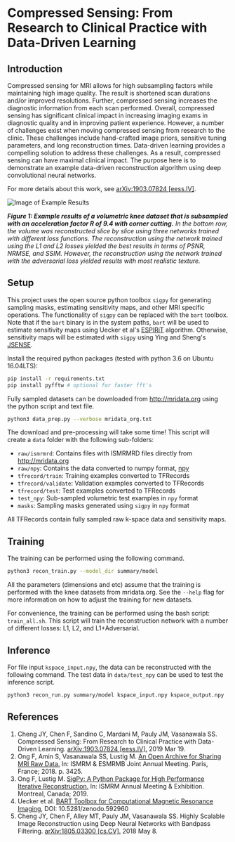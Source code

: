 # Compressed Sensing: From Research to Clinical Practice with Data-Driven Learning

## Introduction

Compressed sensing for MRI allows for high subsampling factors while maintaining high image quality. The result is shortened scan durations and/or improved resolutions. Further, compressed sensing increases the diagnostic information from each scan performed. Overall, compressed sensing has significant clinical impact in increasing imaging exams in diagnostic quality and in improving patient experience. However, a number of challenges exist when moving compressed sensing from research to the clinic. These challenges include hand-crafted image priors, sensitive tuning parameters, and long reconstruction times. Data-driven learning provides a compelling solution to address these challenges. As a result, compressed sensing can have maximal clinical impact. The purpose here is to demonstrate an example data-driven reconstruction algorithm using deep convolutional neural networks. 

For more details about this work, see [arXiv:1903.07824 [eess.IV]](https://arxiv.org/abs/1903.07824).

![Image of Example Results](images/demo-results.png)

**_Figure 1: Example results of a volumetric knee dataset that is subsampled with an acceleration factor R of 9.4 with corner cutting._** *In the bottom row, the volume was reconstructed slice by slice using three networks trained with different loss functions. The reconstruction using the network trained using the L1 and L2 losses yielded the best results in terms of PSNR, NRMSE, and SSIM. However, the reconstruction using the network trained with the adversarial loss yielded results with most realistic texture.*

## Setup

This project uses the open source python toolbox `sigpy` for generating sampling masks, estimating sensitivity maps, and other MRI specific operations. The functionality of `sigpy` can be replaced with the `bart` toolbox. Note that if the `bart` binary is in the system paths, `bart` will be used to estimate sensitivity maps using Uecker et al's [ESPIRiT](https://www.ncbi.nlm.nih.gov/pubmed/23649942) algorithm. Otherwise, sensitivity maps will be estimated with `sigpy` using Ying and Sheng's [JSENSE](https://www.ncbi.nlm.nih.gov/pubmed/17534910).

Install the required python packages (tested with python 3.6 on Ubuntu 16.04LTS):

```bash
pip install -r requirements.txt
pip install pyfftw # optional for faster fft's
```

Fully sampled datasets can be downloaded from <http://mridata.org> using the python script and text file.

```bash
python3 data_prep.py --verbose mridata_org.txt
```

The download and pre-processing will take some time! This script will create a `data` folder with the following sub-folders:

* `raw/ismrmrd`: Contains files with ISMRMRD files directly from <http://mridata.org>
* `raw/npy`: Contains the data converted to numpy format, [npy](https://www.numpy.org/devdocs/reference/generated/numpy.lib.format.html)
* `tfrecord/train`: Training examples converted to TFRecords
* `tfrecord/validate`: Validation examples converted to TFRecords
* `tfrecord/test`: Test examples converted to TFRecords
* `test_npy`: Sub-sampled volumetric test examples in `npy` format
* `masks`: Sampling masks generated using `sigpy` in `npy` format

All TFRecords contain fully sampled raw k-space data and sensitivity maps.

## Training

The training can be performed using the following command.

```bash
python3 recon_train.py --model_dir summary/model
```

All the parameters (dimensions and etc) assume that the training is performed with the knee datasets from mridata.org. See the `--help` flag for more information on how to adjust the training for new datasets.

For convenience, the training can be performed using the bash script: `train_all.sh`. This script will train the reconstruction network with a number of different losses: L1, L2, and L1+Adversarial.

## Inference

For file input `kspace_input.npy`, the data can be reconstructed with the following command. The test data in `data/test_npy` can be used to test the inference script.

```bash
python3 recon_run.py summary/model kspace_input.npy kspace_output.npy
```

## References

1. Cheng JY, Chen F, Sandino C, Mardani M, Pauly JM, Vasanawala SS. Compressed Sensing: From Research to Clinical Practice with Data-Driven Learning. [arXiv:1903.07824 [eess.IV].](https://arxiv.org/abs/1903.07824) 2019 Mar 19.
1. Ong F, Amin S, Vasanawala SS, Lustig M. [An Open Archive for Sharing MRI Raw Data.](http://mridata.org/) In: ISMRM & ESMRMB Joint Annual Meeting. Paris, France; 2018. p. 3425.
1. Ong F, Lustig M. [SigPy: A Python Package for High Performance Iterative Reconstruction.](https://github.com/mikgroup/sigpy) In: ISMRM Annual Meeting & Exhibition. Montreal, Canada; 2019.
1. Uecker et al. [BART Toolbox for Computational Magnetic Resonance Imaging](https://github.com/mrirecon/bart), DOI: 10.5281/zenodo.592960
1. Cheng JY, Chen F, Alley MT, Pauly JM, Vasanawala SS. Highly Scalable Image Reconstruction using Deep Neural Networks with Bandpass Filtering. [arXiv:1805.03300 [cs.CV].](https://arxiv.org/abs/1805.03300) 2018 May 8.
